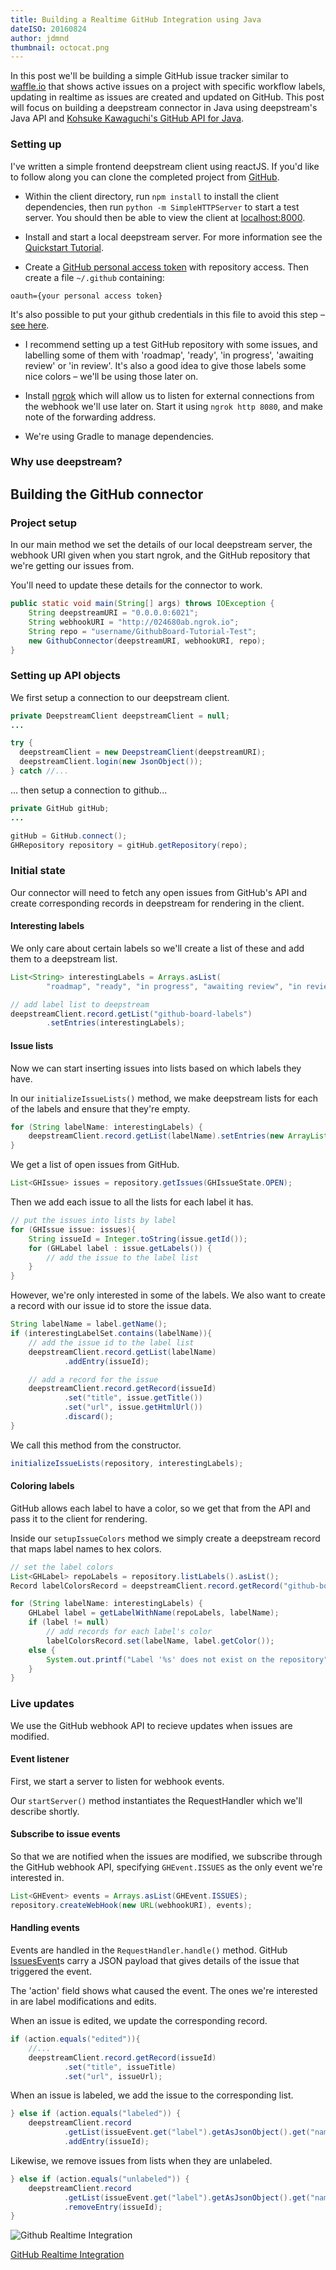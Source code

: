 ```yaml
---
title: Building a Realtime GitHub Integration using Java
dateISO: 20160824
author: jdmnd
thumbnail: octocat.png
---
```


In this post we'll be building a simple GitHub issue tracker similar to
[waffle.io](//waffle.io/) that shows active issues on a project with specific
workflow labels, updating in realtime as issues are created and updated on
GitHub. This post will focus on building a deepstream connector in Java using
deepstream's Java API and [Kohsuke Kawaguchi's GitHub API for
Java](//github-api.kohsuke.org/). 

### Setting up

I've written a simple frontend deepstream client using reactJS. If you'd like
to follow along you can clone the completed project from
[GitHub](//github.com/deepstreamIO/ds-tutorial-github-board).

- Within the client directory, run `npm install` to install the client dependencies,
then run `python -m SimpleHTTPServer` to start a test server. 
You should then be able to view the client at [localhost:8000](//localhost:8000/).

- Install and start a local deepstream server. For more information 
see the [Quickstart Tutorial](/tutorials/core/getting-started-quickstart/).

- Create a [GitHub personal access token](//github.com/settings/tokens/) with 
repository access. Then create a file `~/.github` containing:
```
oauth={your personal access token}
``` 
It's also possible to put your github credentials in this file to avoid this
step – [see here](//http://github-api.kohsuke.org//).

- I recommend setting up a test GitHub repository with some issues, and labelling
some of them with 'roadmap', 'ready', 'in progress', 'awaiting review' or 'in review'. 
It's also a good idea to give those labels some nice colors – we'll be using those later on.

- Install [ngrok](//ngrok.com/) which will allow us to listen for external connections
from the webhook we'll use later on. Start it using `ngrok http 8080`, and make note of the
forwarding address.

- We're using Gradle to manage dependencies.

### Why use deepstream?

## Building the GitHub connector

### Project setup

In our main method we set the details of our local deepstream server, the webhook URI
given when you start ngrok, and the GitHub repository that we're getting our issues from.

You'll need to update these details for the connector to work.

```java
public static void main(String[] args) throws IOException {
    String deepstreamURI = "0.0.0.0:6021";
    String webhookURI = "http://024680ab.ngrok.io";
    String repo = "username/GithubBoard-Tutorial-Test";
    new GithubConnector(deepstreamURI, webhookURI, repo);
}
```

### Setting up API objects

We first setup a connection to our deepstream client.

```java
private DeepstreamClient deepstreamClient = null;
...

try {
  deepstreamClient = new DeepstreamClient(deepstreamURI);
  deepstreamClient.login(new JsonObject());
} catch //...
```

... then setup a connection to github...

```java
private GitHub gitHub;
...

gitHub = GitHub.connect();
GHRepository repository = gitHub.getRepository(repo);

```

### Initial state

Our connector will need to fetch any open issues from GitHub's API and create
corresponding records in deepstream for rendering in the client.

#### Interesting labels

We only care about certain labels so we'll create a list of these and
add them to a deepstream list.

```java
List<String> interestingLabels = Arrays.asList(
        "roadmap", "ready", "in progress", "awaiting review", "in review");

// add label list to deepstream
deepstreamClient.record.getList("github-board-labels")
        .setEntries(interestingLabels);
```

#### Issue lists
Now we can start inserting issues into lists based on which labels they have. 

In our  `initializeIssueLists()` method, we make deepstream lists for each 
of the labels and ensure that they're empty.

```java
for (String labelName: interestingLabels) {
    deepstreamClient.record.getList(labelName).setEntries(new ArrayList<String>());
}
```

We get a list of open issues from GitHub.

```java
List<GHIssue> issues = repository.getIssues(GHIssueState.OPEN);
```

Then we add each issue to all the lists for each label it has.

```java
// put the issues into lists by label
for (GHIssue issue: issues){
    String issueId = Integer.toString(issue.getId());
    for (GHLabel label : issue.getLabels()) {
        // add the issue to the label list
    }
}
```

However, we're only interested in some of the labels. 
We also want to create a record with our issue id to store the issue data. 

```java
String labelName = label.getName();
if (interestingLabelSet.contains(labelName)){
    // add the issue id to the label list
    deepstreamClient.record.getList(labelName)
            .addEntry(issueId);

    // add a record for the issue
    deepstreamClient.record.getRecord(issueId)
            .set("title", issue.getTitle())
            .set("url", issue.getHtmlUrl())
            .discard();
}
```

We call this method from the constructor. 
```java
initializeIssueLists(repository, interestingLabels);
```

#### Coloring labels

GitHub allows each label to have a color, so we get that from the API and 
pass it to the client for rendering. 

Inside our `setupIssueColors` method we simply create a deepstream 
record that maps label names to hex colors. 

```java
// set the label colors
List<GHLabel> repoLabels = repository.listLabels().asList();
Record labelColorsRecord = deepstreamClient.record.getRecord("github-board-label-colors");

for (String labelName: interestingLabels) {
    GHLabel label = getLabelWithName(repoLabels, labelName);
    if (label != null)
        // add records for each label's color
        labelColorsRecord.set(labelName, label.getColor());
    else {
        System.out.printf("Label '%s' does not exist on the repository", labelName);
    }
}
```

### Live updates

We use the GitHub webhook API to recieve updates when issues are modified. 

#### Event listener

First, we start a server to listen for webhook events. 

Our `startServer()` method instantiates the RequestHandler which we'll
describe shortly. 

#### Subscribe to issue events

So that we are notified when the issues are modified, we subscribe through the GitHub 
webhook API, specifying `GHEvent.ISSUES` as the only event we're interested in. 

```java
List<GHEvent> events = Arrays.asList(GHEvent.ISSUES);
repository.createWebHook(new URL(webhookURI), events);
```

#### Handling events

Events are handled in the `RequestHandler.handle()` method.
GitHub [IssuesEvent](//developer.github.com/v3/activity/events/types/#issuesevent)s
carry a JSON payload that gives details of the issue that triggered the event. 

The 'action' field shows what caused the event. The ones we're interested in are
label modifications and edits. 

When an issue is edited, we update the corresponding record. 
```java
if (action.equals("edited")){
    //...
    deepstreamClient.record.getRecord(issueId)
            .set("title", issueTitle)
            .set("url", issueUrl);
```

When an issue is labeled, we add the issue to the corresponding list.
```java
} else if (action.equals("labeled")) {
    deepstreamClient.record
            .getList(issueEvent.get("label").getAsJsonObject().get("name").getAsString())
            .addEntry(issueId);
```

Likewise, we remove issues from lists when they are unlabeled. 
```java
} else if (action.equals("unlabeled")) {
    deepstreamClient.record
            .getList(issueEvent.get("label").getAsJsonObject().get("name").getAsString())
            .removeEntry(issueId);
}
```

<img src="insert_animation_here.gif" alt="Github Realtime Integration" />

<a class="mega" href="//github.com/deepstreamIO/ds-tutorial-passport-auth"><i class="fa fa-github"></i>GitHub Realtime Integration</a>
